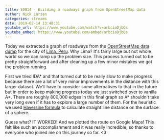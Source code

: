 ```yaml
---
title: S0014 - Building a roadways graph from OpenStreetMap data
author: Nick Larsen
categories: streams
date: 2019-02-14 13:48:31
youtube_url: https://www.youtube.com/watch?v=arbcioDjbQs
youtube_embed: https://www.youtube.com/embed/arbcioDjbQs
---
```



Today we extracted a graph of roadways from the [OpenStreetMap data dump](https://wiki.openstreetmap.org/wiki/Planet.osm#Country_and_area_extracts) for the city of [Lima, Peru](https://www.google.com/maps/place/Lima,+Peru/@-12.0262676,-77.1278649,11z/data=!3m1!4b1!4m5!3m4!1s0x9105c5f619ee3ec7:0x14206cb9cc452e4a!8m2!3d-12.0463731!4d-77.042754).  Why Lima?  It's fairly large but not whole world so we can ramp up the problem size.  This process turned out to be pretty straightforward and after cleaning up a few minor mistakes we got the problem running.

First we tried IDA* and that turned out to be really slow to make progress because there are a lot of very minor improvements in the distance with this larger dataset.  We'll have to consider some alternatives to that in the future but in order to keep making progress today we just switched over to vanilla A*.  There are roughly 800,000 edges in this final graph so A* shouldn't take very long even if it has to explore a large number of them.  For the heuristic we used [Haversine formula](https://www.movable-type.co.uk/scripts/latlong.html) to calculate straight line distance on the surface of a sphere.

Guess what? IT WORKED!  And we plotted the route on Google Maps!  This felt like such an accomplishment and it was really incredible, so thanks to everyone who joined me on this journey so far.  &lt;3